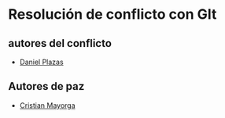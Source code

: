 # Resolución de conflicto con GIt

## autores del conflicto
- [Daniel Plazas](https://github.com/Dxnxxl06)

## Autores de paz
- [ Cristian Mayorga](https://github.com/yorga1317)

